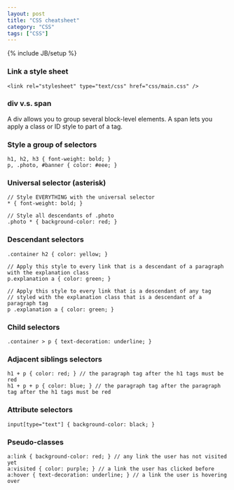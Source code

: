 ```yaml
---
layout: post
title: "CSS cheatsheet"
category: "CSS"
tags: ["CSS"]
---
```

{% include JB/setup %}

### Link a style sheet
    <link rel="stylesheet" type="text/css" href="css/main.css" />

### div v.s. span
A div allows you to group several block-level elements. A span lets you apply a class or ID style to part
of a tag.

### Style a group of selectors
    h1, h2, h3 { font-weight: bold; }
    p, .photo, #banner { color: #eee; }

### Universal selector (asterisk)
    // Style EVERYTHING with the universal selector
    * { font-weight: bold; }

    // Style all descendants of .photo
    .photo * { background-color: red; }

### Descendant selectors
    .container h2 { color: yellow; }

    // Apply this style to every link that is a descendant of a paragraph with the explanation class
    p.explanation a { color: green; }

    // Apply this style to every link that is a descendant of any tag
    // styled with the explanation class that is a descendant of a paragraph tag
    p .explanation a { color: green; }

### Child selectors
    .container > p { text-decoration: underline; }

### Adjacent siblings selectors
    h1 + p { color: red; } // the paragraph tag after the h1 tags must be red
    h1 + p + p { color: blue; } // the paragraph tag after the paragraph tag after the h1 tags must be red

### Attribute selectors
    input[type="text"] { background-color: black; }
### Pseudo-classes
    a:link { background-color: red; } // any link the user has not visited yet
    a:visited { color: purple; } // a link the user has clicked before
    a:hover { text-decoration: underline; } // a link the user is hovering over
